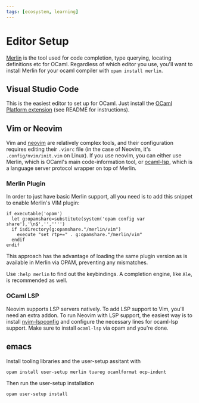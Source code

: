 ```yaml
---
tags: [ecosystem, learning]
---
```


# Editor Setup

[Merlin](https://github.com/ocaml/merlin) is the tool used for code completion, type querying, locating definitions etc for OCaml. Regardless of which editor you use, you'll want to install Merlin for your ocaml compiler with `opam install merlin`.

## Visual Studio Code

This is the easiest editor to set up for OCaml.
Just install the [OCaml Platform extension](https://github.com/ocamllabs/vscode-ocaml-platform)
(see README for instructions).

## Vim or Neovim

Vim and [neovim](https://neovim.io/) are relatively complex tools, and their configuration requires editing their `.vimrc` file (in the case of Neovim, it's `.config/nvim/init.vim` on Linux).
If you use neovim, you can either use Merlin, which is OCaml's main code-information tool,
or [ocaml-lsp](https://github.com/ocaml/ocaml-lsp),
which is a language server protocol wrapper on top of Merlin.

### Merlin Plugin

In order to just have basic Merlin support, all you need is to add this snippet to enable Merlin's VIM plugin:

```
if executable('opam')
  let g:opamshare=substitute(system('opam config var share'),'\n$','','''')
  if isdirectory(g:opamshare."/merlin/vim")
    execute "set rtp+=" . g:opamshare."/merlin/vim"
  endif
endif
```

This approach has the advantage of loading the same plugin version as is available in Merlin via OPAM, preventing any mismatches.

Use `:help merlin` to find out the keybindings.
A completion engine, like `Ale`, is recommended as well.

### OCaml LSP

Neovim supports LSP servers natively. To add LSP support to Vim, you'll need an extra addon.
To run Neovim with LSP support, the easiest way is to install [nvim-lspconfig](https://github.com/neovim/nvim-lspconfig/blob/master/CONFIG.md#ocamllsp)
and configure the necessary lines for ocaml-lsp support.
Make sure to install `ocaml-lsp` via opam and you're done.

## emacs

Install tooling libraries and the user-setup assitant with

```
opam install user-setup merlin tuareg ocamlformat ocp-indent
```

Then run the user-setup installation

```
opam user-setup install
```
